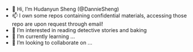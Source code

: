 - 👋 Hi, I’m Hudanyun Sheng (@DannieSheng)
- 📫 I own some repos containing confidential materials, accessing those repo are upon request through email!
- 👀 I’m interested in reading detective stories and baking
- 🌱 I’m currently learning ...
- 💞️ I’m looking to collaborate on ...



<!---
DannieSheng/DannieSheng is a ✨ special ✨ repository because its `README.md` (this file) appears on your GitHub profile.
You can click the Preview link to take a look at your changes.
--->
